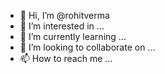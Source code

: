 - 👋 Hi, I’m @rohitverma
- 👀 I’m interested in ...
- 🌱 I’m currently learning ...
- 💞️ I’m looking to collaborate on ...
- 📫 How to reach me ...

<!---
rohitvermma/rohitvermma is a ✨ special ✨ repository because its `README.md` (this file) appears on your GitHub profile.
You can click the Preview link to take a look at your changes.
--->
